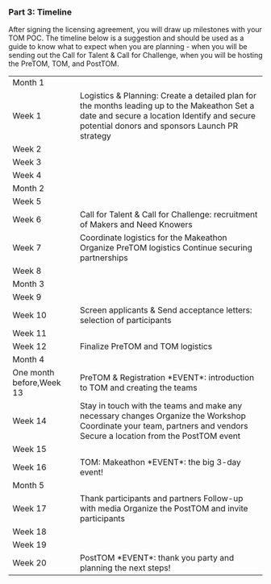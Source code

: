 ### Part 3: Timeline

After signing the licensing agreement, you will draw up milestones with your TOM POC. The timeline below is a suggestion and should be used as a guide to know what to expect when you are planning - when you will be sending out the Call for Talent & Call for Challenge, when you will be hosting the PreTOM, TOM, and PostTOM.

<table>
  <tr>
    <td>Month 1</td>
    <td></td>
  </tr>
  <tr>
    <td>Week 1</td>
    <td>Logistics & Planning:
Create a detailed plan for the months leading up to the Makeathon
Set a date and secure a location
Identify and secure potential donors and sponsors
Launch PR strategy
</td>
  </tr>
  <tr>
    <td>Week 2</td>
    <td></td>
  </tr>
  <tr>
    <td>Week 3</td>
    <td></td>
  </tr>
  <tr>
    <td>Week 4</td>
    <td></td>
  </tr>
  <tr>
    <td>Month 2</td>
    <td></td>
  </tr>
  <tr>
    <td>Week 5</td>
    <td></td>
  </tr>
  <tr>
    <td>Week 6</td>
    <td>Call for Talent & Call for Challenge: recruitment of Makers and Need Knowers</td>
  </tr>
  <tr>
    <td>Week 7</td>
    <td>Coordinate logistics for the Makeathon
Organize PreTOM logistics
Continue securing partnerships

</td>
  </tr>
  <tr>
    <td>Week 8</td>
    <td></td>
  </tr>
  <tr>
    <td>Month 3</td>
    <td></td>
  </tr>
  <tr>
    <td>Week 9</td>
    <td></td>
  </tr>
  <tr>
    <td>Week 10</td>
    <td>Screen applicants & Send acceptance letters: selection of participants</td>
  </tr>
  <tr>
    <td>Week 11</td>
    <td></td>
  </tr>
  <tr>
    <td>Week 12</td>
    <td>Finalize PreTOM and TOM logistics</td>
  </tr>
  <tr>
    <td>Month 4</td>
    <td></td>
  </tr>
  <tr>
    <td>One month before,Week 13</td>
    <td>PreTOM & Registration *EVENT*: introduction to TOM and creating the teams</td>
  </tr>
  <tr>
    <td>Week 14</td>
    <td>Stay in touch with the teams and make any necessary changes
Organize the Workshop
Coordinate your team, partners and vendors
Secure a location from the PostTOM event</td>
  </tr>
  <tr>
    <td>Week 15</td>
    <td></td>
  </tr>
  <tr>
    <td>Week 16</td>
    <td>TOM: Makeathon *EVENT*: the big 3-day event!</td>
  </tr>
  <tr>
    <td>Month 5</td>
    <td></td>
  </tr>
  <tr>
    <td>Week 17</td>
    <td>Thank participants and partners
Follow-up with media
Organize the PostTOM and invite participants</td>
  </tr>
  <tr>
    <td>Week 18</td>
    <td></td>
  </tr>
  <tr>
    <td>Week 19</td>
    <td></td>
  </tr>
  <tr>
    <td>Week 20</td>
    <td>PostTOM *EVENT*: thank you party and planning the next steps!</td>
  </tr>
</table>

